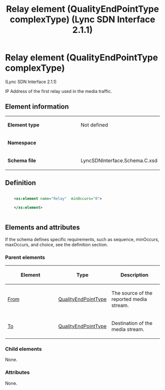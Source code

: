 ﻿---
title: Relay element (QualityEndPointType complexType) (Lync SDN Interface 2.1.1)
TOCTitle: Relay element (QualityEndPointType complexType)
ms:assetid: 2610e8e0-4497-83d3-8543-5798e6cd3f80
ms:mtpsurl: https://msdn.microsoft.com/library/Dn912808(v=office.15)
ms:contentKeyID: 64126976
ms.date: 02/16/2015
mtps_version: v=office.15
dev_langs:
- xml
---

# Relay element (QualityEndPointType complexType) 

(Lync SDN Interface 2.1.1)

IP Address of the first relay used in the media traffic.

## Element information

<table>
<colgroup>
<col style="width: 50%" />
<col style="width: 50%" />
</colgroup>
<tbody>
<tr class="odd">
<td><p><strong>Element type</strong></p></td>
<td><p>Not defined</p></td>
</tr>
<tr class="even">
<td><p><strong>Namespace</strong></p></td>
<td><p></p></td>
</tr>
<tr class="odd">
<td><p><strong>Schema file</strong></p></td>
<td><p>LyncSDNInterface.Schema.C.xsd</p></td>
</tr>
</tbody>
</table>


## Definition

```xml

    <xs:element name="Relay"  minOccurs="0">
    
    </xs:element>
  
```

## Elements and attributes

If the schema defines specific requirements, such as sequence, minOccurs, maxOccurs, and choice, see the definition section.

### Parent elements

<table>
<colgroup>
<col style="width: 33%" />
<col style="width: 33%" />
<col style="width: 33%" />
</colgroup>
<thead>
<tr class="header">
<th><p>Element</p></th>
<th><p>Type</p></th>
<th><p>Description</p></th>
</tr>
</thead>
<tbody>
<tr class="odd">
<td><p><a href="from-element-qualitytype-complextype-lync-sdn-interface-2-1-1.md">From</a></p></td>
<td><p><a href="qualityendpointtype-complextype-lync-sdn-interface-2-1-1.md">QualityEndPointType</a></p></td>
<td><p>The source of the reported media stream.</p></td>
</tr>
<tr class="even">
<td><p><a href="to-element-qualitytype-complextype-lync-sdn-interface-2-1-1.md">To</a></p></td>
<td><p><a href="qualityendpointtype-complextype-lync-sdn-interface-2-1-1.md">QualityEndPointType</a></p></td>
<td><p>Destination of the media stream.</p></td>
</tr>
</tbody>
</table>


### Child elements

None.

### Attributes

None.


